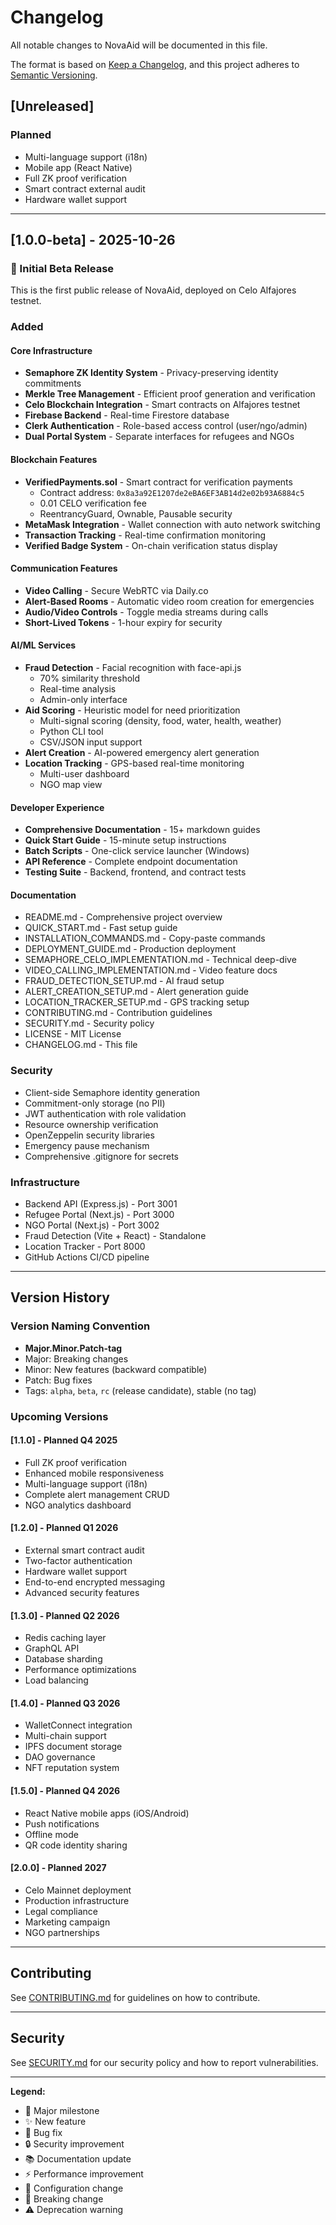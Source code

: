 # Changelog

All notable changes to NovaAid will be documented in this file.

The format is based on [Keep a Changelog](https://keepachangelog.com/en/1.0.0/),
and this project adheres to [Semantic Versioning](https://semver.org/spec/v2.0.0.html).

## [Unreleased]

### Planned
- Multi-language support (i18n)
- Mobile app (React Native)
- Full ZK proof verification
- Smart contract external audit
- Hardware wallet support

---

## [1.0.0-beta] - 2025-10-26

### 🎉 Initial Beta Release

This is the first public release of NovaAid, deployed on Celo Alfajores testnet.

### Added

#### Core Infrastructure
- **Semaphore ZK Identity System** - Privacy-preserving identity commitments
- **Merkle Tree Management** - Efficient proof generation and verification
- **Celo Blockchain Integration** - Smart contracts on Alfajores testnet
- **Firebase Backend** - Real-time Firestore database
- **Clerk Authentication** - Role-based access control (user/ngo/admin)
- **Dual Portal System** - Separate interfaces for refugees and NGOs

#### Blockchain Features
- **VerifiedPayments.sol** - Smart contract for verification payments
  - Contract address: `0x8a3a92E1207de2eBA6EF3AB14d2e02b93A6884c5`
  - 0.01 CELO verification fee
  - ReentrancyGuard, Ownable, Pausable security
- **MetaMask Integration** - Wallet connection with auto network switching
- **Transaction Tracking** - Real-time confirmation monitoring
- **Verified Badge System** - On-chain verification status display

#### Communication Features
- **Video Calling** - Secure WebRTC via Daily.co
- **Alert-Based Rooms** - Automatic video room creation for emergencies
- **Audio/Video Controls** - Toggle media streams during calls
- **Short-Lived Tokens** - 1-hour expiry for security

#### AI/ML Services
- **Fraud Detection** - Facial recognition with face-api.js
  - 70% similarity threshold
  - Real-time analysis
  - Admin-only interface
- **Aid Scoring** - Heuristic model for need prioritization
  - Multi-signal scoring (density, food, water, health, weather)
  - Python CLI tool
  - CSV/JSON input support
- **Alert Creation** - AI-powered emergency alert generation
- **Location Tracking** - GPS-based real-time monitoring
  - Multi-user dashboard
  - NGO map view

#### Developer Experience
- **Comprehensive Documentation** - 15+ markdown guides
- **Quick Start Guide** - 15-minute setup instructions
- **Batch Scripts** - One-click service launcher (Windows)
- **API Reference** - Complete endpoint documentation
- **Testing Suite** - Backend, frontend, and contract tests

#### Documentation
- README.md - Comprehensive project overview
- QUICK_START.md - Fast setup guide
- INSTALLATION_COMMANDS.md - Copy-paste commands
- DEPLOYMENT_GUIDE.md - Production deployment
- SEMAPHORE_CELO_IMPLEMENTATION.md - Technical deep-dive
- VIDEO_CALLING_IMPLEMENTATION.md - Video feature docs
- FRAUD_DETECTION_SETUP.md - AI fraud setup
- ALERT_CREATION_SETUP.md - Alert generation guide
- LOCATION_TRACKER_SETUP.md - GPS tracking setup
- CONTRIBUTING.md - Contribution guidelines
- SECURITY.md - Security policy
- LICENSE - MIT License
- CHANGELOG.md - This file

### Security
- Client-side Semaphore identity generation
- Commitment-only storage (no PII)
- JWT authentication with role validation
- Resource ownership verification
- OpenZeppelin security libraries
- Emergency pause mechanism
- Comprehensive .gitignore for secrets

### Infrastructure
- Backend API (Express.js) - Port 3001
- Refugee Portal (Next.js) - Port 3000
- NGO Portal (Next.js) - Port 3002
- Fraud Detection (Vite + React) - Standalone
- Location Tracker - Port 8000
- GitHub Actions CI/CD pipeline

---

## Version History

### Version Naming Convention
- **Major.Minor.Patch-tag**
- Major: Breaking changes
- Minor: New features (backward compatible)
- Patch: Bug fixes
- Tags: `alpha`, `beta`, `rc` (release candidate), stable (no tag)

### Upcoming Versions

#### [1.1.0] - Planned Q4 2025
- Full ZK proof verification
- Enhanced mobile responsiveness
- Multi-language support (i18n)
- Complete alert management CRUD
- NGO analytics dashboard

#### [1.2.0] - Planned Q1 2026
- External smart contract audit
- Two-factor authentication
- Hardware wallet support
- End-to-end encrypted messaging
- Advanced security features

#### [1.3.0] - Planned Q2 2026
- Redis caching layer
- GraphQL API
- Database sharding
- Performance optimizations
- Load balancing

#### [1.4.0] - Planned Q3 2026
- WalletConnect integration
- Multi-chain support
- IPFS document storage
- DAO governance
- NFT reputation system

#### [1.5.0] - Planned Q4 2026
- React Native mobile apps (iOS/Android)
- Push notifications
- Offline mode
- QR code identity sharing

#### [2.0.0] - Planned 2027
- Celo Mainnet deployment
- Production infrastructure
- Legal compliance
- Marketing campaign
- NGO partnerships

---

## Contributing

See [CONTRIBUTING.md](./CONTRIBUTING.md) for guidelines on how to contribute.

---

## Security

See [SECURITY.md](./SECURITY.md) for our security policy and how to report vulnerabilities.

---

**Legend:**
- 🎉 Major milestone
- ✨ New feature
- 🐛 Bug fix
- 🔒 Security improvement
- 📚 Documentation update
- ⚡ Performance improvement
- 🔧 Configuration change
- 🚨 Breaking change
- ⚠️ Deprecation warning
